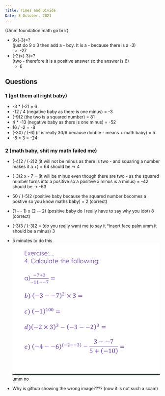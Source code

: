 ```yaml
---
Title: Times and Divide
Date: 8 October, 2021
---
```


(Umm foundation math go brrr)
- 9x(-3)=?
<br /> (just do 9 x 3 then add a - boy. It is a - because there is a -3)
    - -27
- (-2)x(-3)=?
<br /> (two - therefore it is a positive answer so the answer is 6)
    - 6

## Questions
### 1 (got them all right baby)
- -3 * (-2) = 6
- -12 / 4 (negative baby as there is one minus) = -3
- (-9)2 (the two is a squared number) = 81
- 4 * -13 (negative baby as there is one minus) = -52
- 16 / -2 = -8
- (-30) / (-6) (it is really 30/6 because double - means + math baby) = 5
- -8 * 3 = -24

### 2 (math baby, shit my math failed me)
- (-4)2 / (-2)2 (it will not be minus as there is two - and squaring a number makes it a +) = 64 should be -> 4
- (-3)2 x - 7 = (it will be minus even though there are two - as the squared number turns into a positive so a positive x minus is a minus) = -42 should be -> -63
- 50 / (-5)2 (positive baby because the squared number becomes a postive so you know maths baby) = 2 (correct)
- (1 - - 1) x (2 -- 2) (positive baby do I really have to say why you idot) 8 (correct)
- (-3)3 / (-3)2 = (do you really want me to say it *insert face palm umm it should be a minus) 3

- 5 minutes to do this ![](./bruh.png) umm no
- Why is github showing the wrong image???? (now it is not such a scam)
